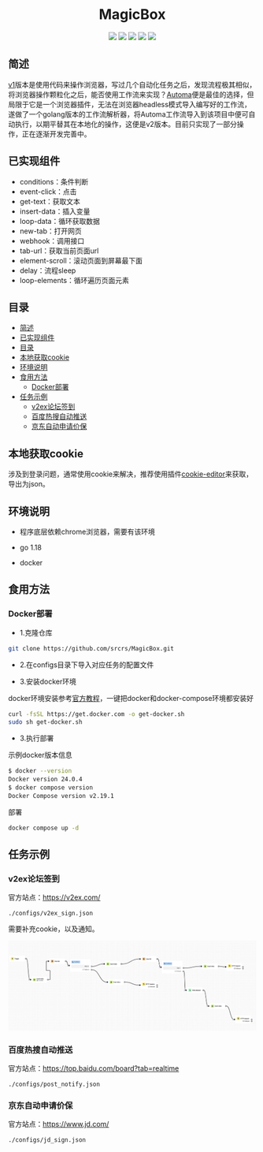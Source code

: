 <div align="center"> 
<h1 align="center">MagicBox</h1>
<img src="https://img.shields.io/github/issues/srcrs/MagicBox?color=green">
<img src="https://img.shields.io/github/stars/srcrs/MagicBox?color=yellow">
<img src="https://img.shields.io/github/forks/srcrs/MagicBox?color=orange">
<img src="https://img.shields.io/github/license/srcrs/MagicBox?color=ff69b4">
<img src="https://img.shields.io/github/search/srcrs/MagicBox/main?color=blue">
</div>

## 简述

[v1](https://github.com/srcrs/MagicBox/tree/v1)版本是使用代码来操作浏览器，写过几个自动化任务之后，发现流程极其相似，将浏览器操作颗粒化之后，能否使用工作流来实现？[Automa](https://github.com/AutomaApp/automa)便是最佳的选择，但局限于它是一个浏览器插件，无法在浏览器headless模式导入编写好的工作流，遂做了一个golang版本的工作流解析器，将Automa工作流导入到该项目中便可自动执行，以期平替其在本地化的操作，这便是v2版本。目前只实现了一部分操作，正在逐渐开发完善中。

## 已实现组件

- conditions：条件判断
- event-click：点击
- get-text：获取文本
- insert-data：插入变量
- loop-data：循环获取数据
- new-tab：打开网页
- webhook：调用接口
- tab-url：获取当前页面url
- element-scroll：滚动页面到屏幕最下面
- delay：流程sleep
- loop-elements：循环遍历页面元素

## 目录

- [简述](#简述)
- [已实现组件](#已实现组件)
- [目录](#目录)
- [本地获取cookie](#本地获取cookie)
- [环境说明](#环境说明)
- [食用方法](#食用方法)
  - [Docker部署](#docker部署)
- [任务示例](#任务示例)
  - [v2ex论坛签到](#v2ex论坛签到)
  - [百度热搜自动推送](#百度热搜自动推送)
  - [京东自动申请价保](#京东自动申请价保)

## 本地获取cookie

涉及到登录问题，通常使用cookie来解决，推荐使用插件[cookie-editor](https://cookie-editor.com/)来获取，导出为json。

## 环境说明

- 程序底层依赖chrome浏览器，需要有该环境

- go 1.18

- docker

## 食用方法

### Docker部署

- 1.克隆仓库

```bash
git clone https://github.com/srcrs/MagicBox.git
```

- 2.在configs目录下导入对应任务的配置文件

- 3.安装docker环境

docker环境安装参考[官方教程](https://docs.docker.com/engine/install/debian/)，一键把docker和docker-compose环境都安装好

```bash
curl -fsSL https://get.docker.com -o get-docker.sh
sudo sh get-docker.sh
```

- 3.执行部署

示例docker版本信息

```bash
$ docker --version
Docker version 24.0.4
$ docker compose version
Docker Compose version v2.19.1
```

部署

```bash
docker compose up -d
```

## 任务示例

### v2ex论坛签到

官方站点：https://v2ex.com/

```
./configs/v2ex_sign.json
```

需要补充cookie，以及通知。

![](public/img/v2ex_sign.png)

### 百度热搜自动推送

官方站点：https://top.baidu.com/board?tab=realtime

```
./configs/post_notify.json
```

### 京东自动申请价保

官方站点：https://www.jd.com/

```
./configs/jd_sign.json
```